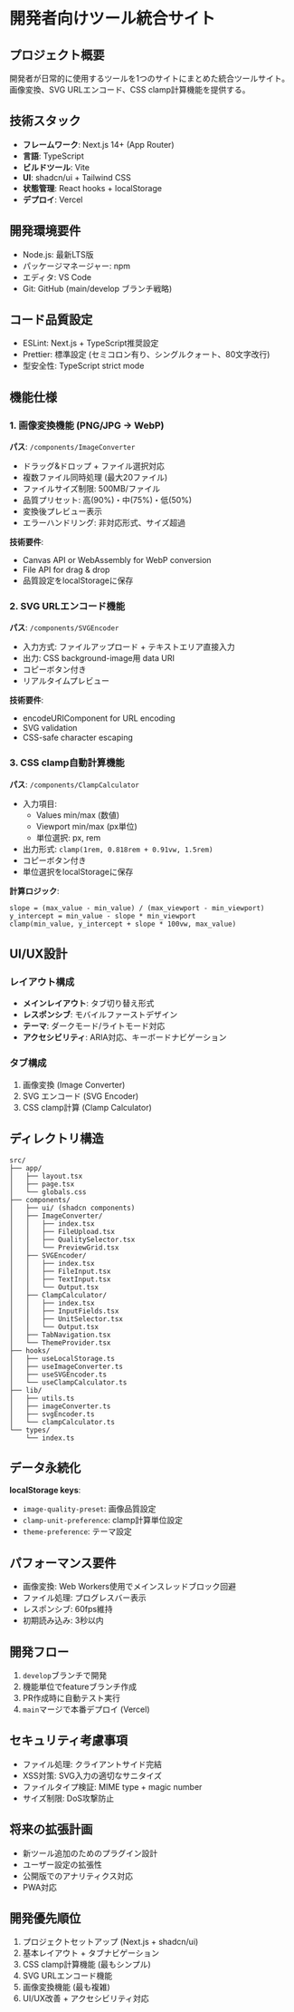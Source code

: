 # 開発者向けツール統合サイト

## プロジェクト概要
開発者が日常的に使用するツールを1つのサイトにまとめた統合ツールサイト。画像変換、SVG URLエンコード、CSS clamp計算機能を提供する。

## 技術スタック
- **フレームワーク**: Next.js 14+ (App Router)
- **言語**: TypeScript
- **ビルドツール**: Vite
- **UI**: shadcn/ui + Tailwind CSS
- **状態管理**: React hooks + localStorage
- **デプロイ**: Vercel

## 開発環境要件
- Node.js: 最新LTS版
- パッケージマネージャー: npm
- エディタ: VS Code
- Git: GitHub (main/develop ブランチ戦略)

## コード品質設定
- ESLint: Next.js + TypeScript推奨設定
- Prettier: 標準設定 (セミコロン有り、シングルクォート、80文字改行)
- 型安全性: TypeScript strict mode

## 機能仕様

### 1. 画像変換機能 (PNG/JPG → WebP)
**パス**: `/components/ImageConverter`
- ドラッグ&ドロップ + ファイル選択対応
- 複数ファイル同時処理 (最大20ファイル)
- ファイルサイズ制限: 500MB/ファイル
- 品質プリセット: 高(90%)・中(75%)・低(50%)
- 変換後プレビュー表示
- エラーハンドリング: 非対応形式、サイズ超過

**技術要件**:
- Canvas API or WebAssembly for WebP conversion
- File API for drag & drop
- 品質設定をlocalStorageに保存

### 2. SVG URLエンコード機能
**パス**: `/components/SVGEncoder`
- 入力方式: ファイルアップロード + テキストエリア直接入力
- 出力: CSS background-image用 data URI
- コピーボタン付き
- リアルタイムプレビュー

**技術要件**:
- encodeURIComponent for URL encoding
- SVG validation
- CSS-safe character escaping

### 3. CSS clamp自動計算機能
**パス**: `/components/ClampCalculator`
- 入力項目:
  - Values min/max (数値)
  - Viewport min/max (px単位)
  - 単位選択: px, rem
- 出力形式: `clamp(1rem, 0.818rem + 0.91vw, 1.5rem)`
- コピーボタン付き
- 単位選択をlocalStorageに保存

**計算ロジック**:
```
slope = (max_value - min_value) / (max_viewport - min_viewport)
y_intercept = min_value - slope * min_viewport
clamp(min_value, y_intercept + slope * 100vw, max_value)
```

## UI/UX設計

### レイアウト構成
- **メインレイアウト**: タブ切り替え形式
- **レスポンシブ**: モバイルファーストデザイン
- **テーマ**: ダークモード/ライトモード対応
- **アクセシビリティ**: ARIA対応、キーボードナビゲーション

### タブ構成
1. 画像変換 (Image Converter)
2. SVG エンコード (SVG Encoder)  
3. CSS clamp計算 (Clamp Calculator)

## ディレクトリ構造
```
src/
├── app/
│   ├── layout.tsx
│   ├── page.tsx
│   └── globals.css
├── components/
│   ├── ui/ (shadcn components)
│   ├── ImageConverter/
│   │   ├── index.tsx
│   │   ├── FileUpload.tsx
│   │   ├── QualitySelector.tsx
│   │   └── PreviewGrid.tsx
│   ├── SVGEncoder/
│   │   ├── index.tsx
│   │   ├── FileInput.tsx
│   │   ├── TextInput.tsx
│   │   └── Output.tsx
│   ├── ClampCalculator/
│   │   ├── index.tsx
│   │   ├── InputFields.tsx
│   │   ├── UnitSelector.tsx
│   │   └── Output.tsx
│   ├── TabNavigation.tsx
│   └── ThemeProvider.tsx
├── hooks/
│   ├── useLocalStorage.ts
│   ├── useImageConverter.ts
│   ├── useSVGEncoder.ts
│   └── useClampCalculator.ts
├── lib/
│   ├── utils.ts
│   ├── imageConverter.ts
│   ├── svgEncoder.ts
│   └── clampCalculator.ts
└── types/
    └── index.ts
```

## データ永続化
**localStorage keys**:
- `image-quality-preset`: 画像品質設定
- `clamp-unit-preference`: clamp計算単位設定
- `theme-preference`: テーマ設定

## パフォーマンス要件
- 画像変換: Web Workers使用でメインスレッドブロック回避
- ファイル処理: プログレスバー表示
- レスポンシブ: 60fps維持
- 初期読み込み: 3秒以内

## 開発フロー
1. `develop`ブランチで開発
2. 機能単位でfeatureブランチ作成
3. PR作成時に自動テスト実行
4. `main`マージで本番デプロイ (Vercel)

## セキュリティ考慮事項
- ファイル処理: クライアントサイド完結
- XSS対策: SVG入力の適切なサニタイズ
- ファイルタイプ検証: MIME type + magic number
- サイズ制限: DoS攻撃防止

## 将来の拡張計画
- 新ツール追加のためのプラグイン設計
- ユーザー設定の拡張性
- 公開版でのアナリティクス対応
- PWA対応

## 開発優先順位
1. プロジェクトセットアップ (Next.js + shadcn/ui)
2. 基本レイアウト + タブナビゲーション
3. CSS clamp計算機能 (最もシンプル)
4. SVG URLエンコード機能
5. 画像変換機能 (最も複雑)
6. UI/UX改善 + アクセシビリティ対応